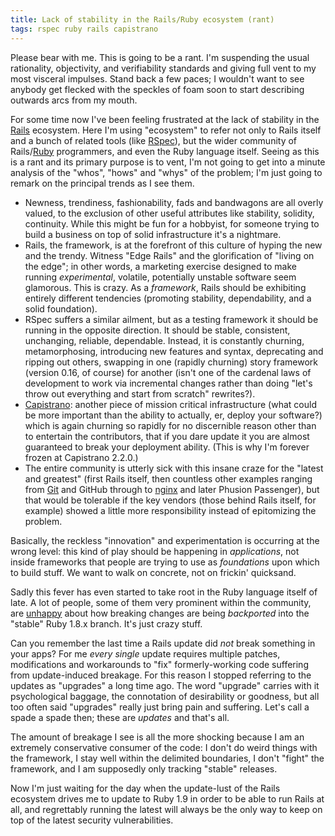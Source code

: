 ```yaml
---
title: Lack of stability in the Rails/Ruby ecosystem (rant)
tags: rspec ruby rails capistrano
---
```


Please bear with me. This is going to be a rant. I'm suspending the usual rationality, objectivity, and verifiability standards and giving full vent to my most visceral impulses. Stand back a few paces; I wouldn't want to see anybody get flecked with the speckles of foam soon to start describing outwards arcs from my mouth.

For some time now I've been feeling frustrated at the lack of stability in the [Rails](/wiki/Rails) ecosystem. Here I'm using "ecosystem" to refer not only to Rails itself and a bunch of related tools (like [RSpec](/wiki/RSpec)), but the wider community of Rails/[Ruby](/wiki/Ruby) programmers, and even the Ruby language itself. Seeing as this is a rant and its primary purpose is to vent, I'm not going to get into a minute analysis of the "whos", "hows" and "whys" of the problem; I'm just going to remark on the principal trends as I see them.

-   Newness, trendiness, fashionability, fads and bandwagons are all overly valued, to the exclusion of other useful attributes like stability, solidity, continuity. While this might be fun for a hobbyist, for someone trying to build a business on top of solid infrastructure it's a nightmare.
-   Rails, the framework, is at the forefront of this culture of hyping the new and the trendy. Witness "Edge Rails" and the glorification of "living on the edge"; in other words, a marketing exercise designed to make running *experimental*, volatile, potentially unstable software seem glamorous. This is crazy. As a *framework*, Rails should be exhibiting entirely different tendencies (promoting stability, dependability, and a solid foundation).
-   RSpec suffers a similar ailment, but as a testing framework it should be running in the opposite direction. It should be stable, consistent, unchanging, reliable, dependable. Instead, it is constantly churning, metamorphosing, introducing new features and syntax, deprecating and ripping out others, swapping in one (rapidly churning) story framework (version 0.16, of course) for another (isn't one of the cardenal laws of development to work via incremental changes rather than doing "let's throw out everything and start from scratch" rewrites?).
-   [Capistrano](/wiki/Capistrano): another piece of mission critical infrastructure (what could be more important than the ability to actually, er, deploy your software?) which is again churning so rapidly for no discernible reason other than to entertain the contributors, that if you dare update it you are almost guaranteed to break your deployment ability. (This is why I'm forever frozen at Capistrano 2.2.0.)
-   The entire community is utterly sick with this insane craze for the "latest and greatest" (first Rails itself, then countless other examples ranging from [Git](/wiki/Git) and GitHub through to [nginx](/wiki/nginx) and later Phusion Passenger), but that would be tolerable if the key vendors (those behind Rails itself, for example) showed a little more responsibility instead of epitomizing the problem.

Basically, the reckless "innovation" and experimentation is occurring at the wrong level: this kind of play should be happening in *applications*, not inside frameworks that people are trying to use as *foundations* upon which to build stuff. We want to walk on concrete, not on frickin' quicksand.

Sadly this fever has even started to take root in the Ruby language itself of late. A lot of people, some of them very prominent within the community, are [unhappy](http://groups.google.com/group/comp.lang.ruby/browse_thread/thread/21a18eb26fb2d055) about how breaking changes are being *backported* into the "stable" Ruby 1.8.x branch. It's just crazy stuff.

Can you remember the last time a Rails update did *not* break something in your apps? For me *every single* update requires multiple patches, modifications and workarounds to "fix" formerly-working code suffering from update-induced breakage. For this reason I stopped referring to the updates as "upgrades" a long time ago. The word "upgrade" carries with it psychological baggage, the connotation of desirability or goodness, but all too often said "upgrades" really just bring pain and suffering. Let's call a spade a spade then; these are *updates* and that's all.

The amount of breakage I see is all the more shocking because I am an extremely conservative consumer of the code: I don't do weird things with the framework, I stay well within the delimited boundaries, I don't "fight" the framework, and I am supposedly only tracking "stable" releases.

Now I'm just waiting for the day when the update-lust of the Rails ecosystem drives me to update to Ruby 1.9 in order to be able to run Rails at all, and regrettably running the latest will always be the only way to keep on top of the latest security vulnerabilities.
